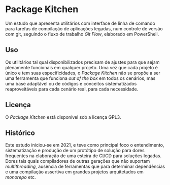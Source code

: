 # Package Kitchen

Um estudo que apresenta utilitários com interface de linha de comando para tarefas de compilação de aplicações legadas, num controle de versão com git, seguindo o fluxo de trabalho *Git Flow*, elaborado em PowerShell.

## Uso

Os utilitários tal qual disponibilizados precisam de ajustes para que sejam plenamente funcionais em qualquer projeto. Uma vez que cada projeto é único e tem suas especificidades, o *Package Kitchen* não se propõe a ser uma ferramenta que funciona *out of the box* em todos os cenários, mas uma base adaptável ou de códigos e conceitos sistematizados reaproveitáveis para cada cenário real, para cada necessidade.

## Licença

O *Package Kitchen* está disponível sob a licença GPL3.

## Histórico

Este estudo iniciou-se em 2021, e teve como principal foco o entendimento, sistematização e produção de um protótipo de solução para dores frequentes na elaboração de uma esteira de CI/CD para soluções legadas. Dores tais quais compiladores de outras gerações que não suportam *multithreading*, ausência de ferramentas que para determinar dependências e uma compilação assertiva em grandes projetos arquitetados em *monorepo* etc.
